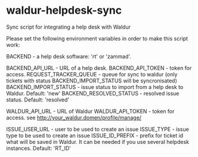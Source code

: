 # waldur-helpdesk-sync

Sync script for integrating a help desk with Waldur

Please set the following environment variables in order to make this script work:

BACKEND - a help desk software: 'rt' or 'zammad'.

BACKEND_API_URL - URL of a help desk.
BACKEND_API_TOKEN - token for access.
REQUEST_TRACKER_QUEUE - queue for sync to waldur (only tickets with status BACKEND_IMPORT_STATUS will be syncronisated)
BACKEND_IMPORT_STATUS - issue status to import from a help desk to Waldur. Default: 'new'
BACKEND_RESOLVED_STATUS - resolved issue status. Default: 'resolved'

WALDUR_API_URL - URL of Waldur
WALDUR_API_TOKEN - token for access. see http://your_waldur.domen/profile/manage/

ISSUE_USER_URL - user to be used to create an issue
ISSUE_TYPE -  issue type to be used to create an issue
ISSUE_ID_PREFIX - prefix for ticket id what will be saved in Waldur. It can be needed if you use several helpdesk instances. Default: 'RT_ID'
